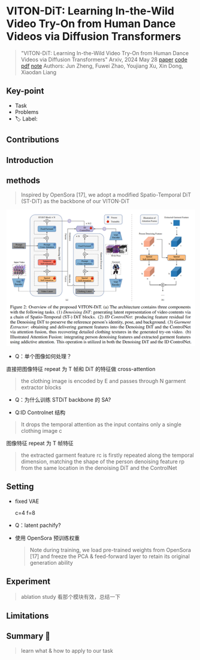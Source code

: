 # VITON-DiT: Learning In-the-Wild Video Try-On from Human Dance Videos via Diffusion Transformers

> "VITON-DiT: Learning In-the-Wild Video Try-On from Human Dance Videos via Diffusion Transformers" Arxiv, 2024 May 28
> [paper](http://arxiv.org/abs/2405.18326v1) [code]() [pdf](./2024_05_Arxiv_VITON-DiT--Learning-In-the-Wild-Video-Try-On-from-Human-Dance-Videos-via-Diffusion-Transformers.pdf) [note](./2024_05_Arxiv_VITON-DiT--Learning-In-the-Wild-Video-Try-On-from-Human-Dance-Videos-via-Diffusion-Transformers_Note.md)
> Authors: Jun Zheng, Fuwei Zhao, Youjiang Xu, Xin Dong, Xiaodan Liang

## Key-point

- Task
- Problems
- :label: Label:

## Contributions

## Introduction

## methods

> Inspired by OpenSora [17], we adopt a modified Spatio-Temporal DiT (ST-DiT) as the backbone of our VITON-DiT

![image-20240607112948798](docs/2024_05_Arxiv_VITON-DiT--Learning-In-the-Wild-Video-Try-On-from-Human-Dance-Videos-via-Diffusion-Transformers_Note/image-20240607112948798.png)



- Q：单个图像如何处理？

直接把图像特征 repeat 为 T 帧和 DiT 的特征做 cross-attention

> the clothing image is encoded by E and passes through N garment extractor blocks



- Q：为什么训练 STDiT backbone 的 SA?



- Q:ID Controlnet 结构

> It drops the temporal attention as the input contains only a single clothing image c

图像特征 repeat 为 T 帧特征

> the extracted garment feature rc is firstly repeated along the temporal dimension, matching the shape of the person denoising feature rp from the same location in the denoising DiT and the ControlNet





## Setting

- fixed VAE

  c=4 f=8

- Q：latent pachify?

- 使用 OpenSora 预训练权重

  > Note during training, we load pre-trained weights from OpenSora [17] and freeze the PCA & feed-forward layer to retain its original generation ability







## Experiment

> ablation study 看那个模块有效，总结一下

## Limitations

## Summary :star2:

> learn what & how to apply to our task

